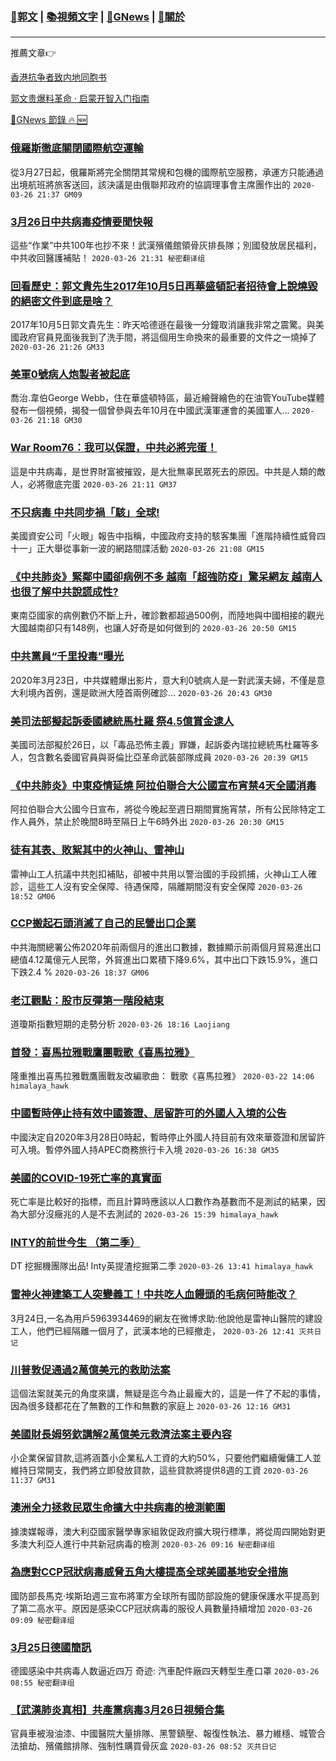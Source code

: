 ###  [:eagle:郭文](https://github.com/ourhimalayas/txt) | [:books:視頻文字](https://github.com/ourhimalayas/txt/blob/master/content/README.md) | [:newspaper:GNews](https://github.com/ourhimalayas/txt/blob/master/content/gnews/README.md) | [:pray:關於](https://github.com/ourhimalayas/home/tree/master/about)
---

推薦文章:point_right:

[香港抗争者致内地同胞书](https://github.com/ourhimalayas/news/blob/master/2019/08/a_letter_from_the_hong_kong_people.md)

[郭文贵爆料革命 · 启蒙开智入门指南](https://github.com/ourhimalayas/txt/issues/1)

[:newspaper:GNews 節錄 :fire: :new:](https://github.com/ourhimalayas/txt/blob/master/content/gnews/README.md) 



### [俄羅斯徹底關閉國際航空運輸](/content/gnews/1/README.md)

從3月27日起，俄羅斯將完全關閉其常規和包機的國際航空服務，承運方只能通過出境航班將旅客送回，該決議是由俄聯邦政府的協調理事會主席團作出的  `2020-03-26 21:37 GM09`

### [3月26日中共病毒疫情要聞快報](/content/gnews/2/README.md)

這些“作業”中共100年也抄不來！武漢殯儀館領骨灰排長隊；別國發放居民福利，中共收回醫護補貼！  `2020-03-26 21:31 秘密翻译组`

### [回看歷史：郭文貴先生2017年10月5日再華盛頓記者招待會上說燒毀的絕密文件到底是啥？](/content/gnews/3/README.md)

2017年10月5日郭文貴先生：昨天哈德遜在最後一分鐘取消讓我非常之震驚。與美國政府官員見面後我到了洗手間，將這個用生命換來的最重要的文件之一燒掉了  `2020-03-26 21:26 GM33`

### [美軍0號病人炮製者被起底](/content/gnews/4/README.md)

喬治.韋伯George Webb，住在華盛頓特區，最近繪聲繪色的在油管YouTube媒體發布一個視頻，揭發一個曾參與去年10月在中國武漢軍運會的美國軍人...  `2020-03-26 21:18 GM30`

### [War Room76：我可以保證，中共必將完蛋！](/content/gnews/5/README.md)

這是中共病毒，是世界財富被摧毀，是大批無辜民眾死去的原因。中共是人類的敵人，必將徹底完蛋  `2020-03-26 21:11 GM37`

### [不只病毒 中共同步禍「駭」全球!](/content/gnews/6/README.md)

美國資安公司「火眼」報告中指稱，中國政府支持的駭客集團「進階持續性威脅四十一」正大舉從事新一波的網路間諜活動  `2020-03-26 21:08 GM15`

### [《中共肺炎》緊鄰中國卻病例不多 越南「超強防疫」驚呆網友 越南人也很了解中共說謊成性?](/content/gnews/7/README.md)

東南亞國家的病例數仍不斷上升，確診數都超過500例，而陸地與中國相接的觀光大國越南卻只有148例，也讓人好奇是如何做到的  `2020-03-26 20:50 GM15`

### [中共黨員“千里投毒”曝光](/content/gnews/8/README.md)

2020年3月23日，中共媒體爆出影片，意大利0號病人是一對武漢夫婦，不僅是意大利境內首例，還是歐洲大陸首兩例確診...  `2020-03-26 20:43 GM30`

### [美司法部擬起訴委國總統馬杜羅 祭4.5億賞金逮人](/content/gnews/9/README.md)

美國司法部擬於26日，以「毒品恐怖主義」罪嫌，起訴委內瑞拉總統馬杜羅等多人，包含數名委國官員與哥倫比亞革命武裝部隊成員  `2020-03-26 20:39 GM15`

### [《中共肺炎》中東疫情延燒 阿拉伯聯合大公國宣布宵禁4天全國消毒](/content/gnews/10/README.md)

阿拉伯聯合大公國今日宣布，將從今晚起至週日期間實施宵禁，所有公民除特定工作人員外，禁止於晚間8時至隔日上午6時外出  `2020-03-26 20:30 GM15`

### [徒有其表、敗絮其中的火神山、雷神山](/content/gnews/11/README.md)

雷神山工人抗議中共剋扣補貼，卻被中共用以警治國的手段抓捕，火神山工人確診，這些工人沒有安全保障、待遇保障，隔離期間沒有安全保障  `2020-03-26 18:52 GM06`

### [CCP搬起石頭消滅了自己的民營出口企業](/content/gnews/12/README.md)

中共海關總署公佈2020年前兩個月的進出口數據，數據顯示前兩個月貿易進出口總值4.12萬億元人民幣，外貿進出口累積下降9.6%，其中出口下跌15.9%，進口下跌2.4 %  `2020-03-26 18:37 GM06`

### [老江觀點：股市反彈第一階段結束](/content/gnews/13/README.md)

道瓊斯指數短期的走勢分析  `2020-03-26 18:16 Laojiang`

### [首發：喜馬拉雅戰鷹團戰歌《喜馬拉雅》](/content/gnews/14/README.md)

隆重推出喜馬拉雅戰鷹團戰友改編歌曲： 戰歌《喜馬拉雅》  `2020-03-22 14:06 himalaya_hawk`

### [中國暫時停止持有效中國簽證、居留許可的外國人入境的公告](/content/gnews/15/README.md)

中國決定自2020年3月28日0時起，暫時停止外國人持目前有效來華簽證和居留許可入境。暫停外國人持APEC商務旅行卡入境  `2020-03-26 16:38 GM35`

### [美國的COVID-19死亡率的真實面](/content/gnews/16/README.md)

死亡率是比較好的指標，而且計算時應該以人口數作為基數而不是測試的結果，因為大部分沒癥兆的人是不去測試的  `2020-03-26 15:39 himalaya_hawk`

### [INTY的前世今生 （第二季）](/content/gnews/17/README.md)

DT 挖掘機團隊出品! Inty英提渣挖掘第二季  `2020-03-26 13:41 himalaya_hawk`

### [雷神火神建築工人突變義工！中共吃人血饅頭的毛病何時能改？](/content/gnews/18/README.md)

3月24日,一名為用戶5963934469的網友在微博求助:他說他是雷神山醫院的建設工人，他們已經隔離一個月了，武漢本地的已經撤走，  `2020-03-26 12:41 灭共日记`

### [川普敦促通過2萬億美元的救助法案](/content/gnews/19/README.md)

這個法案就美元的角度來講，無疑是迄今為止最龐大的，這是一件了不起的事情，因為很多錢都花在了無數的工作和無數的家庭上  `2020-03-26 12:16 GM31`

### [美國財長姆努欽講解2萬億美元救濟法案主要內容](/content/gnews/20/README.md)

小企業保留貸款,這將涵蓋小企業私人工資的大約50%，只要他們繼續僱傭工人並維持日常開支，我們將立即發放貸款，這些貸款將提供8週的工資  `2020-03-26 11:37 GM31`

### [澳洲全力拯救民眾生命擴大中共病毒的檢測範圍](/content/gnews/21/README.md)

據澳媒報導，澳大利亞國家醫學專家組敦促政府擴大現行標準，將從周四開始對更多澳大利亞人進行中共新冠病毒的檢測  `2020-03-26 09:16 秘密翻译组`

### [為應對CCP冠狀病毒威脅五角大樓提高全球美國基地安全措施](/content/gnews/22/README.md)

國防部長馬克·埃斯珀週三宣布將軍方全球所有國防部設施的健康保護水平提高到了第二高水平。原因是感染CCP冠狀病毒的服役人員數量持續增加  `2020-03-26 09:09 秘密翻译组`

### [3月25日德國簡訊](/content/gnews/23/README.md)

德國感染中共病毒人数逼近四万 奇迹: 汽車配件廠四天轉型生產口罩  `2020-03-26 08:55 秘密翻译组`

### [【武漢肺炎真相】共產黨病毒3月26日視頻合集](/content/gnews/24/README.md)

官員車被潑油漆、中國醫院大量排隊、黑警鎮壓、報復性執法、暴力維穩、城管合法搶劫、殯儀館排隊、強制性購買骨灰盒  `2020-03-26 08:52 灭共日记`

